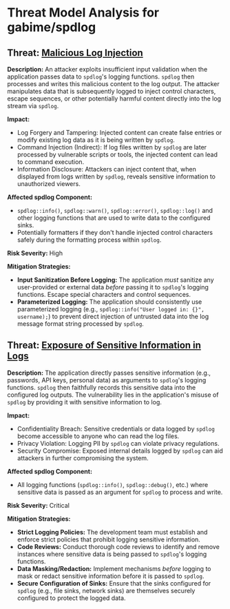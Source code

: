 # Threat Model Analysis for gabime/spdlog

## Threat: [Malicious Log Injection](./threats/malicious_log_injection.md)

**Description:** An attacker exploits insufficient input validation when the application passes data to `spdlog`'s logging functions. `spdlog` then processes and writes this malicious content to the log output. The attacker manipulates data that is subsequently logged to inject control characters, escape sequences, or other potentially harmful content directly into the log stream via `spdlog`.

**Impact:**
*   Log Forgery and Tampering: Injected content can create false entries or modify existing log data as it is being written by `spdlog`.
*   Command Injection (Indirect): If log files written by `spdlog` are later processed by vulnerable scripts or tools, the injected content can lead to command execution.
*   Information Disclosure: Attackers can inject content that, when displayed from logs written by `spdlog`, reveals sensitive information to unauthorized viewers.

**Affected spdlog Component:**
*   `spdlog::info()`, `spdlog::warn()`, `spdlog::error()`, `spdlog::log()` and other logging functions that are used to write data to the configured sinks.
*   Potentially formatters if they don't handle injected control characters safely during the formatting process within `spdlog`.

**Risk Severity:** High

**Mitigation Strategies:**
*   **Input Sanitization Before Logging:** The application *must* sanitize any user-provided or external data *before* passing it to `spdlog`'s logging functions. Escape special characters and control sequences.
*   **Parameterized Logging:**  The application should consistently use parameterized logging (e.g., `spdlog::info("User logged in: {}", username);`) to prevent direct injection of untrusted data into the log message format string processed by `spdlog`.

## Threat: [Exposure of Sensitive Information in Logs](./threats/exposure_of_sensitive_information_in_logs.md)

**Description:** The application directly passes sensitive information (e.g., passwords, API keys, personal data) as arguments to `spdlog`'s logging functions. `spdlog` then faithfully records this sensitive data into the configured log outputs. The vulnerability lies in the application's misuse of `spdlog` by providing it with sensitive information to log.

**Impact:**
*   Confidentiality Breach: Sensitive credentials or data logged by `spdlog` become accessible to anyone who can read the log files.
*   Privacy Violation: Logging PII by `spdlog` can violate privacy regulations.
*   Security Compromise: Exposed internal details logged by `spdlog` can aid attackers in further compromising the system.

**Affected spdlog Component:**
*   All logging functions (`spdlog::info()`, `spdlog::debug()`, etc.) where sensitive data is passed as an argument for `spdlog` to process and write.

**Risk Severity:** Critical

**Mitigation Strategies:**
*   **Strict Logging Policies:** The development team must establish and enforce strict policies that prohibit logging sensitive information.
*   **Code Reviews:** Conduct thorough code reviews to identify and remove instances where sensitive data is being passed to `spdlog`'s logging functions.
*   **Data Masking/Redaction:** Implement mechanisms *before* logging to mask or redact sensitive information before it is passed to `spdlog`.
*   **Secure Configuration of Sinks:** Ensure that the sinks configured for `spdlog` (e.g., file sinks, network sinks) are themselves securely configured to protect the logged data.

